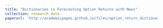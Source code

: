```yaml
---
title: "Dictionaries in Forecasting Option Returns with News"
collection: research_data
paperurl: 'http://academicpages.github.io/files/option_return_dictionary/option_dictionary.zip'
---
```

